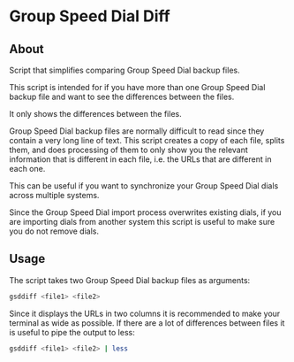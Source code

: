 # Group Speed Dial Diff


## About

Script that simplifies comparing Group Speed Dial backup files.

This script is intended for if you have more than one Group Speed Dial backup file and want to see the differences between the files.

It only shows the differences between the files.

Group Speed Dial backup files are normally difficult to read since they contain a very long line of text.  This script creates a copy of each file, splits them, and does processing of them to only show you the relevant information that is different in each file, i.e. the URLs that are different in each one.

This can be useful if you want to synchronize your Group Speed Dial dials across multiple systems.

Since the Group Speed Dial import process overwrites existing dials, if you are importing dials from another system this script is useful to make sure you do not remove dials.

## Usage

The script takes two Group Speed Dial backup files as arguments:
```bash
gsddiff <file1> <file2>
```
Since it displays the URLs in two columns it is recommended to make your terminal as wide as possible.  If there are a lot of differences between files it is useful to pipe the output to less:
```bash
gsddiff <file1> <file2> | less
```
